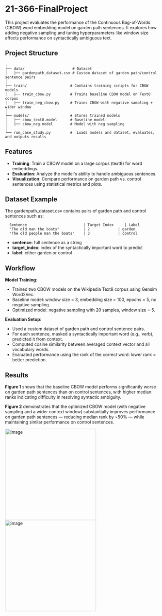 # 21-366-FinalProject
This project evaluates the performance of the Continuous Bag-of-Words (CBOW) word embedding model on garden path sentences. It explores how adding negative sampling and tuning hyperparameters like window size affects performance on syntactically ambiguous text.


## Project Structure

```
.
├── data/                      # Dataset
│   ├── gardenpath_dataset.csv # Custom dataset of garden path/control sentence pairs
│
├── train/                    # Contains training scripts for CBOW models
│   ├── train_cbow.py         # Trains baseline CBOW model on Text8 corpus
│   ├── train_neg_cbow.py     # Trains CBOW with negative sampling + wider window
│
├── models/                   # Stores trained models
│   ├── cbow_text8.model      # Baseline model
│   ├── cbow_neg.model        # Model with neg sampling
│
└── run_case_study.py         #  Loads models and dataset, evaluates, and outputs results
```


## Features
- **Training**: Train a CBOW model on a large corpus (text8) for word embeddings. 
- **Evaluation**: Analyze the model's ability to handle ambiguous sentences. 
- **Visualization**: Compare performance on garden path vs. control sentences using statistical metrics and plots. 


## Dataset Example
The gardenpath_dataset.csv contains pairs of garden path and control sentences such as:
```
  Sentence	                        | Target Index	   | Label
  "The old man the boats"	        | 2	            | garden
  "The old people man the boats"	| 3	            | control
```
- **sentence**: full sentence as a string
- **target_index**: index of the syntactically important word to predict
- **label**: either garden or control


## Workflow
**Model Training**:
- Trained two CBOW models on the Wikipedia Text8 corpus using Gensim Word2Vec.
- Baseline model: window size = 3, embedding size = 100, epochs = 5, no negative sampling.
- Optimized model: negative sampling with 20 samples, window size = 5.

**Evaluation Setup**:
- Used a custom dataset of garden path and control sentence pairs.
- For each sentence, masked a syntactically important word (e.g., verb), predicted it from context.
- Computed cosine similarity between averaged context vector and all vocabulary words.
- Evaluated performance using the rank of the correct word: lower rank = better prediction.

## Results
**Figure 1** shows that the baseline CBOW model performs significantly worse on garden path sentences than on control sentences, with higher median ranks indicating difficulty in resolving syntactic ambiguity.

**Figure 2** demonstrates that the optimized CBOW model (with negative sampling and a wider context window) substantially improves performance on garden path sentences — reducing median rank by ~50% — while maintaining similar performance on control sentences.

<img width="300" alt="image" src="https://github.com/user-attachments/assets/873d1cf2-379f-4c68-9b97-3ccb6c3aef90" />
<img width="300" alt="image" src="https://github.com/user-attachments/assets/238b642d-c3c5-492a-b19d-b8e96fcb1516" />


